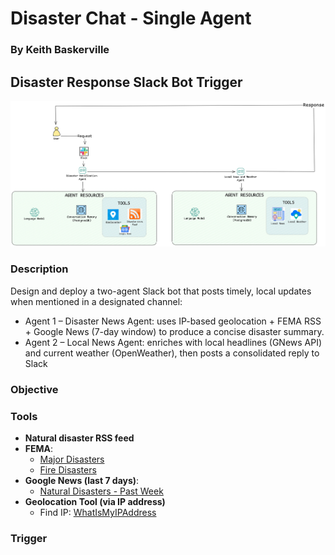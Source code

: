 # Disaster Chat - Single Agent
### By Keith Baskerville 

## Disaster Response Slack Bot Trigger

![Disaster Slack Bot Diagram](assets/Disaster_Repsonse_Slack_Trigger.png)

### Description
Design and deploy a two-agent Slack bot that posts timely, local updates when mentioned in a designated channel:
- Agent 1 – Disaster News Agent: uses IP-based geolocation + FEMA RSS + Google News (7-day window) to produce a concise disaster summary.
- Agent 2 – Local News Agent: enriches with local headlines (GNews API) and current weather (OpenWeather), then posts a consolidated reply to Slack

### Objective


### Tools
- **Natural disaster RSS feed**  
- **FEMA**:  
  - [Major Disasters](https://www.fema.gov/feeds/disasters-major.rss)  
  - [Fire Disasters](https://www.fema.gov/feeds/disasters-fire.rss)  
- **Google News (last 7 days)**:  
  - [Natural Disasters - Past Week](https://news.google.com/rss/search?q=natural+disasters+when:7d)  
- **Geolocation Tool (via IP address)**  
  - Find IP: [WhatIsMyIPAddress](https://whatismyipaddress.com/)  

### Trigger

